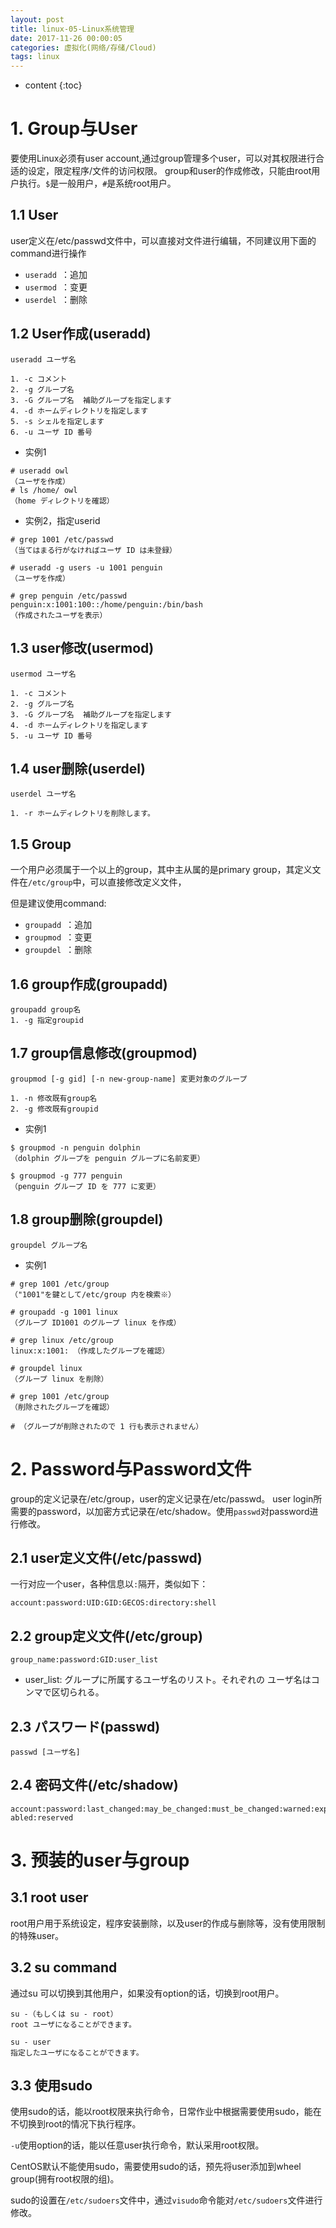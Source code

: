 ```yaml
---
layout: post
title: linux-05-Linux系统管理
date: 2017-11-26 00:00:05
categories: 虚拟化(网络/存储/Cloud)
tags: linux
---
```

* content
{:toc}



# 1. Group与User

要使用Linux必须有user account,通过group管理多个user，可以对其权限进行合适的设定，限定程序/文件的访问权限。
group和user的作成修改，只能由root用户执行。`$`是一般用户，`#`是系统root用户。

## 1.1 User

user定义在/etc/passwd文件中，可以直接对文件进行编辑，不同建议用下面的command进行操作
- `useradd `：追加
- `usermod `：变更
- `userdel `：删除

## 1.2 User作成(useradd)

```
useradd ユーザ名 

1. -c コメント 
2. -g グループ名 
3. -G グループ名  補助グループを指定します 
4. -d ホームディレクトリを指定します
5. -s シェルを指定します
6. -u ユーザ ID 番号 

```

- 实例1

```
# useradd owl 
（ユーザを作成） 
# ls /home/ owl 
（home ディレクトリを確認） 
```

- 实例2，指定userid

```
# grep 1001 /etc/passwd 
（当てはまる行がなければユーザ ID は未登録） 

# useradd -g users -u 1001 penguin 
（ユーザを作成） 

# grep penguin /etc/passwd 
penguin:x:1001:100::/home/penguin:/bin/bash 
（作成されたユーザを表示） 

```


## 1.3 user修改(usermod)

```
usermod ユーザ名 

1. -c コメント 
2. -g グループ名 
3. -G グループ名  補助グループを指定します 
4. -d ホームディレクトリを指定します
5. -u ユーザ ID 番号 

```

## 1.4 user删除(userdel)

```
userdel ユーザ名 

1. -r ホームディレクトリを削除します。

```


## 1.5 Group

一个用户必须属于一个以上的group，其中主从属的是primary group，其定义文件在`/etc/group`中，可以直接修改定义文件，

但是建议使用command:
- `groupadd `：追加
- `groupmod `：变更
- `groupdel `：删除

## 1.6 group作成(groupadd)

```
groupadd group名 
1. -g 指定groupid
```

## 1.7 group信息修改(groupmod)

```
groupmod [-g gid] [-n new-group-name] 変更対象のグループ 

1. -n 修改既有group名
2. -g 修改既有groupid

```

- 实例1

```
$ groupmod -n penguin dolphin 
（dolphin グループを penguin グループに名前変更） 

$ groupmod -g 777 penguin 
（penguin グループ ID を 777 に変更）
```

## 1.8 group删除(groupdel)

```
groupdel グループ名
```

- 实例1

```
# grep 1001 /etc/group 
（"1001"を鍵として/etc/group 内を検索※） 

# groupadd -g 1001 linux 
（グループ ID1001 のグループ linux を作成） 

# grep linux /etc/group 
linux:x:1001: （作成したグループを確認） 

# groupdel linux 
（グループ linux を削除） 

# grep 1001 /etc/group 
（削除されたグループを確認） 

# （グループが削除されたので 1 行も表示されません） 

```


# 2. Password与Password文件

group的定义记录在/etc/group，user的定义记录在/etc/passwd。
user login所需要的password，以加密方式记录在/etc/shadow。使用`passwd`对password进行修改。

## 2.1 user定义文件(/etc/passwd) 

一行对应一个user，各种信息以`:`隔开，类似如下：

```
account:password:UID:GID:GECOS:directory:shell 
```


## 2.2 group定义文件(/etc/group) 

```
group_name:password:GID:user_list 
```

- user_list: グループに所属するユーザ名のリスト。それぞれの ユーザ名はコンマで区切られる。 


## 2.3 パスワード(passwd)

```
passwd [ユーザ名] 
```

## 2.4 密码文件(/etc/shadow) 

```
account:password:last_changed:may_be_changed:must_be_changed:warned:expires:dis abled:reserved 

```

# 3. 预装的user与group

## 3.1 root user

root用户用于系统设定，程序安装删除，以及user的作成与删除等，没有使用限制的特殊user。

## 3.2 su command

通过su 可以切换到其他用户，如果没有option的话，切换到root用户。

```
su -（もしくは su - root） 
root ユーザになることができます。 

su - user 
指定したユーザになることができます。
```

## 3.3 使用sudo 

使用sudo的话，能以root权限来执行命令，日常作业中根据需要使用sudo，能在不切换到root的情况下执行程序。

`-u`使用option的话，能以任意user执行命令，默认采用root权限。

CentOS默认不能使用sudo，需要使用sudo的话，预先将user添加到wheel group(拥有root权限的组)。

sudo的设置在`/etc/sudoers`文件中，通过`visudo`命令能对`/etc/sudoers`文件进行修改。
